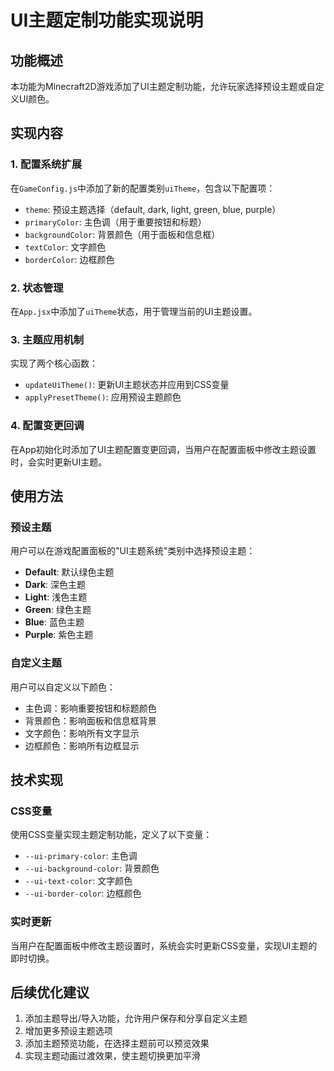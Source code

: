 # UI主题定制功能实现说明

## 功能概述
本功能为Minecraft2D游戏添加了UI主题定制功能，允许玩家选择预设主题或自定义UI颜色。

## 实现内容

### 1. 配置系统扩展
在`GameConfig.js`中添加了新的配置类别`uiTheme`，包含以下配置项：
- `theme`: 预设主题选择（default, dark, light, green, blue, purple）
- `primaryColor`: 主色调（用于重要按钮和标题）
- `backgroundColor`: 背景颜色（用于面板和信息框）
- `textColor`: 文字颜色
- `borderColor`: 边框颜色

### 2. 状态管理
在`App.jsx`中添加了`uiTheme`状态，用于管理当前的UI主题设置。

### 3. 主题应用机制
实现了两个核心函数：
- `updateUiTheme()`: 更新UI主题状态并应用到CSS变量
- `applyPresetTheme()`: 应用预设主题颜色

### 4. 配置变更回调
在App初始化时添加了UI主题配置变更回调，当用户在配置面板中修改主题设置时，会实时更新UI主题。

## 使用方法

### 预设主题
用户可以在游戏配置面板的"UI主题系统"类别中选择预设主题：
- **Default**: 默认绿色主题
- **Dark**: 深色主题
- **Light**: 浅色主题
- **Green**: 绿色主题
- **Blue**: 蓝色主题
- **Purple**: 紫色主题

### 自定义主题
用户可以自定义以下颜色：
- 主色调：影响重要按钮和标题颜色
- 背景颜色：影响面板和信息框背景
- 文字颜色：影响所有文字显示
- 边框颜色：影响所有边框显示

## 技术实现

### CSS变量
使用CSS变量实现主题定制功能，定义了以下变量：
- `--ui-primary-color`: 主色调
- `--ui-background-color`: 背景颜色
- `--ui-text-color`: 文字颜色
- `--ui-border-color`: 边框颜色

### 实时更新
当用户在配置面板中修改主题设置时，系统会实时更新CSS变量，实现UI主题的即时切换。

## 后续优化建议

1. 添加主题导出/导入功能，允许用户保存和分享自定义主题
2. 增加更多预设主题选项
3. 添加主题预览功能，在选择主题前可以预览效果
4. 实现主题动画过渡效果，使主题切换更加平滑
